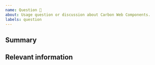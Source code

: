 ```yaml
---
name: Question 🤔
about: Usage question or discussion about Carbon Web Components.
labels: question
---
```


<!--

Hi there! 👋 Hope everything is going okay using projects from Carbon Web Components. 
It looks like you might have a question about our work, so we wanted to
share a couple resources that you could use if you haven't tried them yet 🙂.

If you're an IBMer, we have a couple of Slack channels available across all IBM
Workspaces:

- #carbon-web-components for questions about the Carbon Web Components
- #carbon-design-system for questions about the Carbon Design System

If these resources don't work out, help us out by filling out a couple of
details below!

-->

## Summary

## Relevant information

<!-- Provide as much useful information as you can -->
